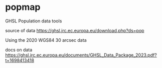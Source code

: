# popmap
GHSL Population data tools


source of data https://ghsl.jrc.ec.europa.eu/download.php?ds=pop

Using the 2020 WGS84 30 arcsec data

docs on data https://ghsl.jrc.ec.europa.eu/documents/GHSL_Data_Package_2023.pdf?t=1698413418

